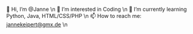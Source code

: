  👋 Hi, I’m @Janne \n
 👀 I’m interested in Coding \n
 🌱 I’m currently learning Python, Java, HTML/CSS/PHP \n
 📫 How to reach me: jannekeipert@gmx.de \n
